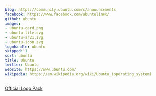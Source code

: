 ```yaml
---
blog: https://community.ubuntu.com/c/announcements
facebook: https://www.facebook.com/ubuntulinux/
github: ubuntu
images:
- ubuntu-card.png
- ubuntu-tile.svg
- ubuntu-ar21.svg
- ubuntu-icon.svg
logohandle: ubuntu
skipped: 1
sort: ubuntu
title: Ubuntu
twitter: Ubuntu
website: https://www.ubuntu.com/
wikipedia: https://en.wikipedia.org/wiki/Ubuntu_(operating_system)
---
```


[Official Logo Pack](https://insights.ubuntu.com/2014/06/11/ubuntu-logo-pack/)
